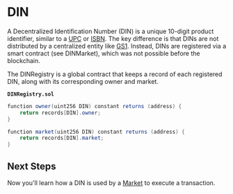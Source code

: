 # DIN

A Decentralized Identification Number (DIN) is a unique 10-digit product identifier, similar to a [UPC](https://en.wikipedia.org/wiki/Universal_Product_Code) or [ISBN](https://en.wikipedia.org/wiki/International_Standard_Book_Number). The key difference is that DINs are not distributed by a centralized entity like [GS1](https://en.wikipedia.org/wiki/GS1). Instead, DINs are registered via a smart contract (see DINMarket), which was not possible before the blockchain.

The DINRegistry is a global contract that keeps a record of each registered DIN, along with its corresponding owner and market.

**`DINRegistry.sol`**
```cs
function owner(uint256 DIN) constant returns (address) {
    return records[DIN].owner;
}

function market(uint256 DIN) constant returns (address) {
    return records[DIN].market;
}
```

## Next Steps

Now you'll learn how a DIN is used by a [Market](intro/market.md) to execute a transaction.

